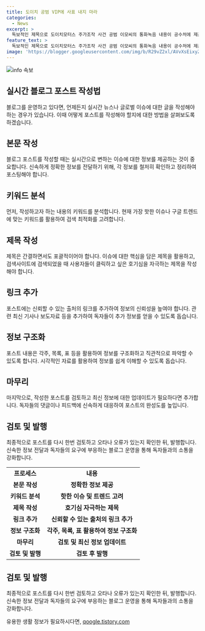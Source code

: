 ```yaml
---
title: 도이치 공범 VIP에 사표 내지 마라
categories:
  - News
excerpt: >
  독보적인 제목으로 도이치모터스 주가조작 사건 공범 이모씨의 통화녹음 내용이 공수처에 제출된 사실이 알려져 논란이 불거졌다. 임 전 해병대 1사단장의 구명을 도와 VIP와의 관련 등 논의된 내용은 화제가 되었으며, A씨의 진술과 공수처의 추가 조사로 의혹이 커지고 있다. 이씨의 행위는 혐의가 있는 사람을 돕는 것인지, 알려지지 않는 상황에서 규명이 필요하다. 
feature_text: >
  독보적인 제목으로 도이치모터스 주가조작 사건 공범 이모씨의 통화녹음 내용이 공수처에 제출된 사실이 알려져 논란이 불거졌다. 임 전 해병대 1사단장의 구명을 도와 VIP와의 관련 등 논의된 내용은 화제가 되었으며, A씨의 진술과 공수처의 추가 조사로 의혹이 커지고 있다. 이씨의 행위는 혐의가 있는 사람을 돕는 것인지, 알려지지 않는 상황에서 규명이 필요하다. 
image: 'https://blogger.googleusercontent.com/img/b/R29vZ2xl/AVvXsEixyZcFfHzMRdzZMjFBmAUKJYCLCGyLL1o632UiGVXcaFdKo_bkvkuCioo0uUKlGfBVcT3P84aROyZIXSBEx3Aw5nCQ3pTgDom1WDC4m8eifvWiAmWEEVb4x6G_l8C0QH225ldMjyaFvpxGEBGNO37VmDTDMHGhJPq73UglMfDca1-0aw/s1600/blogspot.png'
---
```


<p><img src="https://blogger.googleusercontent.com/img/b/R29vZ2xl/AVvXsEixyZcFfHzMRdzZMjFBmAUKJYCLCGyLL1o632UiGVXcaFdKo_bkvkuCioo0uUKlGfBVcT3P84aROyZIXSBEx3Aw5nCQ3pTgDom1WDC4m8eifvWiAmWEEVb4x6G_l8C0QH225ldMjyaFvpxGEBGNO37VmDTDMHGhJPq73UglMfDca1-0aw/s1600/blogspot.png" alt="info 속보" /></p>

<h2 data-ke-size="size26">실시간 블로그 포스트 작성법</h2>

<p data-ke-size="size16">블로그를 운영하고 있다면, 언제든지 실시간 뉴스나 글로벌 이슈에 대한 글을 작성해야 하는 경우가 있습니다. 이때 어떻게 포스트를 작성해야 할지에 대한 방법을 살펴보도록 하겠습니다. </p>

<h2 data-ke-size="size26">본문 작성</h2>

<p data-ke-size="size16">블로그 포스트를 작성할 때는 실시간으로 변하는 이슈에 대한 정보를 제공하는 것이 중요합니다. 신속하게 정확한 정보를 전달하기 위해, 각 정보를 철저히 확인하고 정리하여 포스팅해야 합니다.</p>

<h2 data-ke-size="size26">키워드 분석</h2>

<p data-ke-size="size16">먼저, 작성하고자 하는 내용의 키워드를 분석합니다. 현재 가장 핫한 이슈나 구글 트렌드에 맞는 키워드를 활용하여 검색 최적화를 고려합니다. </p>

<h2 data-ke-size="size26">제목 작성</h2>

<p data-ke-size="size16">제목은 간결하면서도 포괄적이어야 합니다. 이슈에 대한 핵심을 담은 제목을 활용하고, 검색사이트에 검색되었을 때 사용자들이 클릭하고 싶은 호기심을 자극하는 제목을 작성해야 합니다.</p>

<h2 data-ke-size="size26">링크 추가</h2>

<p data-ke-size="size16">포스트에는 신뢰할 수 있는 출처의 링크를 추가하여 정보의 신뢰성을 높여야 합니다. 관련 최신 기사나 보도자료 등을 추가하여 독자들이 추가 정보를 얻을 수 있도록 돕습니다.</p>

<h2 data-ke-size="size26">정보 구조화</h2>

<p data-ke-size="size16">포스트 내용은 각주, 목록, 표 등을 활용하여 정보를 구조화하고 직관적으로 파악할 수 있도록 합니다. 시각적인 자료를 활용하여 정보를 쉽게 이해할 수 있도록 돕습니다.</p>

<h2 data-ke-size="size26">마무리</h2>

<p data-ke-size="size16">마지막으로, 작성한 포스트를 검토하고 최신 정보에 대한 업데이트가 필요하다면 추가합니다. 독자들의 댓글이나 피드백에 신속하게 대응하여 포스트의 완성도를 높입니다.</p>

<h2 data-ke-size="size26">검토 및 발행</h2>

<p data-ke-size="size16">최종적으로 포스트를 다시 한번 검토하고 오타나 오류가 있는지 확인한 뒤, 발행합니다. 신속한 정보 전달과 독자들의 요구에 부응하는 블로그 운영을 통해 독자들과의 소통을 강화합니다.</p>

<table>
  <tr>
    <td style="text-align: center; height: 17px;"><b>프로세스</b></td>
    <td style="text-align: center; height: 17px;"><b>내용</b></td>
  </tr>
  <tr>
    <td style="text-align: center; height: 17px;"><b>본문 작성</b></td>
    <td style="text-align: center; height: 17px;"><b>정확한 정보 제공</b></td>
  </tr>
  <tr>
    <td style="text-align: center; height: 17px;"><b>키워드 분석</b></td>
    <td style="text-align: center; height: 17px;"><b>핫한 이슈 및 트렌드 고려</b></td>
  </tr>
  <tr>
    <td style="text-align: center; height: 17px;"><b>제목 작성</b></td>
    <td style="text-align: center; height: 17px;"><b>호기심 자극하는 제목</b></td>
  </tr>
  <tr>
    <td style="text-align: center; height: 17px;"><b>링크 추가</b></td>
    <td style="text-align: center; height: 17px;"><b>신뢰할 수 있는 출처의 링크 추가</b></td>
  </tr>
  <tr>
    <td style="text-align: center; height: 17px;"><b>정보 구조화</b></td>
    <td style="text-align: center; height: 17px;"><b>각주, 목록, 표 활용하여 정보 구조화</b></td>
  </tr>
  <tr>
    <td style="text-align: center; height: 17px;"><b>마무리</b></td>
    <td style="text-align: center; height: 17px;"><b>검토 및 최신 정보 업데이트</b></td>
  </tr>
  <tr>
    <td style="text-align: center; height: 17px;"><b>검토 및 발행</b></td>
    <td style="text-align: center; height: 17px;"><b>검토 후 발행</b></td>
  </tr>
</table>

<h2 data-ke-size="size26">검토 및 발행</h2>

<p data-ke-size="size16">최종적으로 포스트를 다시 한번 검토하고 오타나 오류가 있는지 확인한 뒤, 발행합니다. 신속한 정보 전달과 독자들의 요구에 부응하는 블로그 운영을 통해 독자들과의 소통을 강화합니다.</p>
유용한 생활 정보가 필요하시다면, <a href="https://qoogle.tistory.com" rel="dofollow">qoogle.tistory.com</a>


